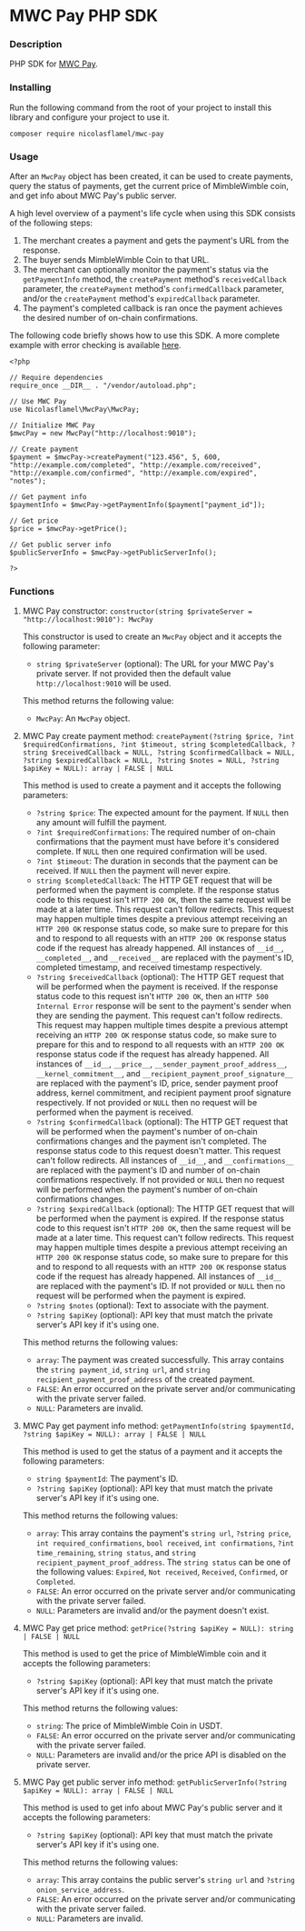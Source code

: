 # MWC Pay PHP SDK

### Description
PHP SDK for [MWC Pay](https://github.com/NicolasFlamel1/MWC-Pay).

### Installing
Run the following command from the root of your project to install this library and configure your project to use it.
```
composer require nicolasflamel/mwc-pay
```

### Usage
After an `MwcPay` object has been created, it can be used to create payments, query the status of payments, get the current price of MimbleWimble coin, and get info about MWC Pay's public server.

A high level overview of a payment's life cycle when using this SDK consists of the following steps:
1. The merchant creates a payment and gets the payment's URL from the response.
2. The buyer sends MimbleWimble Coin to that URL.
3. The merchant can optionally monitor the payment's status via the `getPaymentInfo` method, the `createPayment` method's `receivedCallback` parameter, the `createPayment` method's `confirmedCallback` parameter, and/or the `createPayment` method's `expiredCallback` parameter.
4. The payment's completed callback is ran once the payment achieves the desired number of on-chain confirmations.

The following code briefly shows how to use this SDK. A more complete example with error checking is available [here](https://github.com/NicolasFlamel1/MWC-Pay-PHP-SDK/tree/master/example).
```
<?php

// Require dependencies
require_once __DIR__ . "/vendor/autoload.php";

// Use MWC Pay
use Nicolasflamel\MwcPay\MwcPay;

// Initialize MWC Pay
$mwcPay = new MwcPay("http://localhost:9010");

// Create payment
$payment = $mwcPay->createPayment("123.456", 5, 600, "http://example.com/completed", "http://example.com/received", "http://example.com/confirmed", "http://example.com/expired", "notes");

// Get payment info
$paymentInfo = $mwcPay->getPaymentInfo($payment["payment_id"]);

// Get price
$price = $mwcPay->getPrice();

// Get public server info
$publicServerInfo = $mwcPay->getPublicServerInfo();

?>
```

### Functions
1. MWC Pay constructor: `constructor(string $privateServer = "http://localhost:9010"): MwcPay`

   This constructor is used to create an `MwcPay` object and it accepts the following parameter:
   * `string $privateServer` (optional): The URL for your MWC Pay's private server. If not provided then the default value `http://localhost:9010` will be used.

   This method returns the following value:
   * `MwcPay`: An `MwcPay` object.

2. MWC Pay create payment method: `createPayment(?string $price, ?int $requiredConfirmations, ?int $timeout, string $completedCallback, ?string $receivedCallback = NULL, ?string $confirmedCallback = NULL, ?string $expiredCallback = NULL, ?string $notes = NULL, ?string $apiKey = NULL): array | FALSE | NULL`

   This method is used to create a payment and it accepts the following parameters:
   * `?string $price`: The expected amount for the payment. If `NULL` then any amount will fulfill the payment.
   * `?int $requiredConfirmations`: The required number of on-chain confirmations that the payment must have before it's considered complete. If `NULL` then one required confirmation will be used.
   * `?int $timeout`: The duration in seconds that the payment can be received. If `NULL` then the payment will never expire.
   * `string $completedCallback`: The HTTP GET request that will be performed when the payment is complete. If the response status code to this request isn't `HTTP 200 OK`, then the same request will be made at a later time. This request can't follow redirects. This request may happen multiple times despite a previous attempt receiving an `HTTP 200 OK` response status code, so make sure to prepare for this and to respond to all requests with an `HTTP 200 OK` response status code if the request has already happened. All instances of `__id__`, `__completed__`, and `__received__` are replaced with the payment's ID, completed timestamp, and received timestamp respectively.
   * `?string $receivedCallback` (optional): The HTTP GET request that will be performed when the payment is received. If the response status code to this request isn't `HTTP 200 OK`, then an `HTTP 500 Internal Error` response will be sent to the payment's sender when they are sending the payment. This request can't follow redirects. This request may happen multiple times despite a previous attempt receiving an `HTTP 200 OK` response status code, so make sure to prepare for this and to respond to all requests with an `HTTP 200 OK` response status code if the request has already happened. All instances of `__id__`, `__price__`, `__sender_payment_proof_address__`, `__kernel_commitment__`, and `__recipient_payment_proof_signature__` are replaced with the payment's ID, price, sender payment proof address, kernel commitment, and recipient payment proof signature respectively. If not provided or `NULL` then no request will be performed when the payment is received.
   * `?string $confirmedCallback` (optional): The HTTP GET request that will be performed when the payment's number of on-chain confirmations changes and the payment isn't completed. The response status code to this request doesn't matter. This request can't follow redirects. All instances of `__id__`, and `__confirmations__` are replaced with the payment's ID and number of on-chain confirmations respectively. If not provided or `NULL` then no request will be performed when the payment's number of on-chain confirmations changes.
   * `?string $expiredCallback` (optional): The HTTP GET request that will be performed when the payment is expired. If the response status code to this request isn't `HTTP 200 OK`, then the same request will be made at a later time. This request can't follow redirects. This request may happen multiple times despite a previous attempt receiving an `HTTP 200 OK` response status code, so make sure to prepare for this and to respond to all requests with an `HTTP 200 OK` response status code if the request has already happened. All instances of `__id__` are replaced with the payment's ID. If not provided or `NULL` then no request will be performed when the payment is expired.
   * `?string $notes` (optional): Text to associate with the payment.
   * `?string $apiKey` (optional): API key that must match the private server's API key if it's using one.

   This method returns the following values:
   * `array`: The payment was created successfully. This array contains the `string payment_id`, `string url`, and `string recipient_payment_proof_address` of the created payment.
   * `FALSE`: An error occurred on the private server and/or communicating with the private server failed.
   * `NULL`: Parameters are invalid.

3. MWC Pay get payment info method: `getPaymentInfo(string $paymentId, ?string $apiKey = NULL): array | FALSE | NULL`

   This method is used to get the status of a payment and it accepts the following parameters:
   * `string $paymentId`: The payment's ID.
   * `?string $apiKey` (optional): API key that must match the private server's API key if it's using one.

   This method returns the following values:
   * `array`: This array contains the payment's `string url`, `?string price`, `int required_confirmations`, `bool received`, `int confirmations`, `?int time_remaining`, `string status`, and `string recipient_payment_proof_address`. The `string status` can be one of the following values: `Expired`, `Not received`, `Received`, `Confirmed`, or `Completed`.
   * `FALSE`: An error occurred on the private server and/or communicating with the private server failed.
   * `NULL`: Parameters are invalid and/or the payment doesn't exist.

4. MWC Pay get price method: `getPrice(?string $apiKey = NULL): string | FALSE | NULL`

   This method is used to get the price of MimbleWimble coin and it accepts the following parameters:
   * `?string $apiKey` (optional): API key that must match the private server's API key if it's using one.

   This method returns the following values:
   * `string`: The price of MimbleWimble Coin in USDT.
   * `FALSE`: An error occurred on the private server and/or communicating with the private server failed.
   * `NULL`: Parameters are invalid and/or the price API is disabled on the private server.

5. MWC Pay get public server info method: `getPublicServerInfo(?string $apiKey = NULL): array | FALSE | NULL`

   This method is used to get info about MWC Pay's public server and it accepts the following parameters:
   * `?string $apiKey` (optional): API key that must match the private server's API key if it's using one.

   This method returns the following values:
   * `array`: This array contains the public server's `string url` and `?string onion_service_address`.
   * `FALSE`: An error occurred on the private server and/or communicating with the private server failed.
   * `NULL`: Parameters are invalid.
